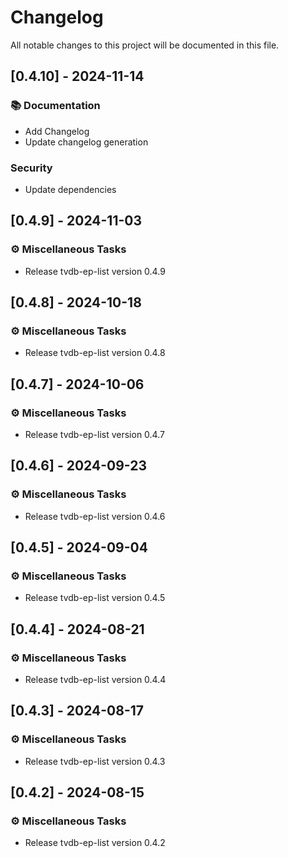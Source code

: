 # Changelog

All notable changes to this project will be documented in this file.

## [0.4.10] - 2024-11-14

### 📚 Documentation

- Add Changelog
- Update changelog generation

### Security

- Update dependencies

## [0.4.9] - 2024-11-03

### ⚙️ Miscellaneous Tasks

- Release tvdb-ep-list version 0.4.9

## [0.4.8] - 2024-10-18

### ⚙️ Miscellaneous Tasks

- Release tvdb-ep-list version 0.4.8

## [0.4.7] - 2024-10-06

### ⚙️ Miscellaneous Tasks

- Release tvdb-ep-list version 0.4.7

## [0.4.6] - 2024-09-23

### ⚙️ Miscellaneous Tasks

- Release tvdb-ep-list version 0.4.6

## [0.4.5] - 2024-09-04

### ⚙️ Miscellaneous Tasks

- Release tvdb-ep-list version 0.4.5

## [0.4.4] - 2024-08-21

### ⚙️ Miscellaneous Tasks

- Release tvdb-ep-list version 0.4.4

## [0.4.3] - 2024-08-17

### ⚙️ Miscellaneous Tasks

- Release tvdb-ep-list version 0.4.3

## [0.4.2] - 2024-08-15

### ⚙️ Miscellaneous Tasks

- Release tvdb-ep-list version 0.4.2

<!-- generated by git-cliff -->
